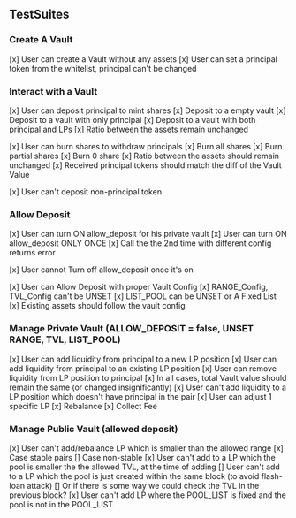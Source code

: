 ## TestSuites 

### Create A Vault
[x] User can create a Vault without any assets
[x] User can set a principal token from the whitelist, principal can't be changed

### Interact with a Vault
[x] User can deposit principal to mint shares
    [x] Deposit to a empty vault
    [x] Deposit to a vault with only principal
    [x] Deposit to a vault with both principal and LPs
    [x] Ratio between the assets remain unchanged

[x] User can burn shares to withdraw principals
    [x] Burn all shares
    [x] Burn partial shares
    [x] Burn 0 share
    [x] Ratio between the assets should remain unchanged
    [x] Received principal tokens should match the diff of the Vault Value

[x] User can't deposit non-principal token


### Allow Deposit
[x] User can turn ON allow_deposit for his private vault
[x] User can turn ON allow_deposit ONLY ONCE
    [x] Call the the 2nd time with different config returns error

[x] User cannot Turn off allow_deposit once it's on

[x] User can Allow Deposit with proper Vault Config
    [x] RANGE_Config, TVL_Config can't be UNSET
    [x] LIST_POOL can be UNSET or A Fixed List
    [x] Existing assets should follow the vault config
    

### Manage Private Vault (ALLOW_DEPOSIT = false, UNSET RANGE, TVL, LIST_POOL)
[x] User can add liquidity from principal to a new LP position
[x] User can add liquidity from principal to an existing LP position
[x] User can remove liquidity from LP position to principal
    [x] In all cases, total Vault value should remain the same (or changed insignificantly)
[x] User can't add liquidity to a LP position which doesn't have principal in the pair
[x] User can adjust 1 specific LP
    [x] Rebalance
    [x] Collect Fee


### Manage Public Vault (allowed deposit)
[x] User can't add/rebalance LP which is smaller than the allowed range
    [x] Case stable pairs
    [] Case non-stable
[x] User can't add to a LP which the pool is smaller the the allowed TVL, at the time of adding
[] User can't add to a LP which the pool is just created within the same block (to avoid flash-loan attack)
    [] Or if there is some way we could check the TVL in the previous block?
[x] User can't add LP where the POOL_LIST is fixed and the pool is not in the POOL_LIST
